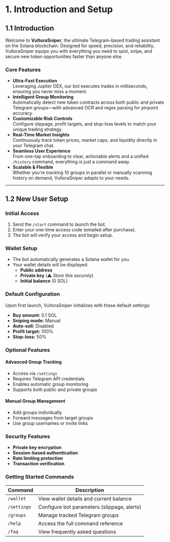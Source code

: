 
# 1. Introduction and Setup

## 1.1 Introduction  
Welcome to **VultoraSniper**, the ultimate Telegram-based trading assistant on the Solana blockchain. Designed for speed, precision, and reliability, VultoraSniper equips you with everything you need to spot, snipe, and secure new token opportunities faster than anyone else.

### Core Features
- **Ultra-Fast Execution**  
  Leveraging Jupiter DEX, our bot executes trades in milliseconds, ensuring you never miss a moment.  
- **Intelligent Group Monitoring**  
  Automatically detect new token contracts across both public and private Telegram groups—with advanced OCR and regex parsing for pinpoint accuracy.  
- **Customizable Risk Controls**  
  Configure slippage, profit targets, and stop-loss levels to match your unique trading strategy.  
- **Real-Time Market Insights**  
  Continuously track token prices, market caps, and liquidity directly in your Telegram chat.  
- **Seamless User Experience**  
  From one-tap onboarding to clear, actionable alerts and a unified `/history` command, everything is just a command away.  
- **Scalable & Flexible**  
  Whether you’re tracking 10 groups in parallel or manually scanning history on demand, VultoraSniper adapts to your needs.  

---

## 1.2 New User Setup

### Initial Access
1. Send the `/start` command to launch the bot.  
2. Enter your one-time access code (emailed after purchase).  
3. The bot will verify your access and begin setup.

### Wallet Setup
- The bot automatically generates a Solana wallet for you.  
- Your wallet details will be displayed:
  - **Public address**  
  - **Private key** (⚠️ _Store this securely_)  
  - **Initial balance** (0 SOL)

### Default Configuration
Upon first launch, VultoraSniper initializes with these default settings:
- **Buy amount:** 0.1 SOL  
- **Sniping mode:** Manual  
- **Auto-sell:** Disabled  
- **Profit target:** 100%  
- **Stop-loss:** 50%

### Optional Features

#### Advanced Group Tracking
- Access via `/settings`  
- Requires Telegram API credentials  
- Enables automatic group monitoring  
- Supports both public and private groups

#### Manual Group Management
- Add groups individually  
- Forward messages from target groups  
- Use group usernames or invite links

### Security Features
- **Private key encryption**  
- **Session-based authentication**  
- **Rate limiting protection**  
- **Transaction verification**

### Getting Started Commands
| Command     | Description                                 |
|-------------|---------------------------------------------|
| `/wallet`   | View wallet details and current balance     |
| `/settings` | Configure bot parameters (slippage, alerts) |
| `/groups`   | Manage tracked Telegram groups              |
| `/help`     | Access the full command reference           |
| `/faq`      | View frequently asked questions             |
